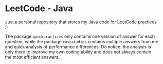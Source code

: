 # LeetCode - Java

Just a personal repository that stores my Java code for LeetCode practices :) 

The package `quickpractices` only contains one version of answer for each question, 
while the package `casestudies` contains multiple answers from me and quick analysis
of performance differences. Do notice: the analysis is only there
to improve my own coding ability and does not always contain the most efficient answers. 